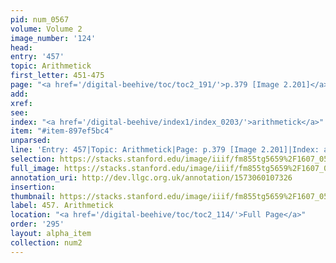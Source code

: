 ```yaml
---
pid: num_0567
volume: Volume 2
image_number: '124'
head: 
entry: '457'
topic: Arithmetick
first_letter: 451-475
page: "<a href='/digital-beehive/toc/toc2_191/'>p.379 [Image 2.201]</a>"
add: 
xref: 
see: 
index: "<a href='/digital-beehive/index1/index_0203/'>arithmetick</a>"
item: "#item-897ef5bc4"
unparsed: 
line: 'Entry: 457|Topic: Arithmetick|Page: p.379 [Image 2.201]|Index: arithmetick|#item-897ef5bc4'
selection: https://stacks.stanford.edu/image/iiif/fm855tg5659%2F1607_0591/859,250,2972,705/full/0/default.jpg
full_image: https://stacks.stanford.edu/image/iiif/fm855tg5659%2F1607_0591/full/full/0/default.jpg
annotation_uri: http://dev.llgc.org.uk/annotation/1573060107326
insertion: 
thumbnail: https://stacks.stanford.edu/image/iiif/fm855tg5659%2F1607_0591/859,250,600,180/250,/0/default.jpg
label: 457. Arithmetick
location: "<a href='/digital-beehive/toc/toc2_114/'>Full Page</a>"
order: '295'
layout: alpha_item
collection: num2
---
```

